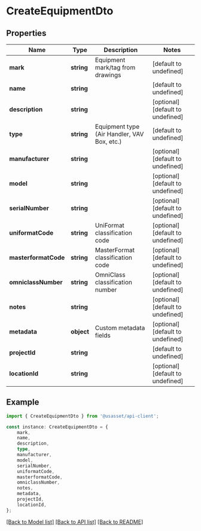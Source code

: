 # CreateEquipmentDto


## Properties

Name | Type | Description | Notes
------------ | ------------- | ------------- | -------------
**mark** | **string** | Equipment mark/tag from drawings | [default to undefined]
**name** | **string** |  | [default to undefined]
**description** | **string** |  | [optional] [default to undefined]
**type** | **string** | Equipment type (Air Handler, VAV Box, etc.) | [default to undefined]
**manufacturer** | **string** |  | [optional] [default to undefined]
**model** | **string** |  | [optional] [default to undefined]
**serialNumber** | **string** |  | [optional] [default to undefined]
**uniformatCode** | **string** | UniFormat classification code | [optional] [default to undefined]
**masterformatCode** | **string** | MasterFormat classification code | [optional] [default to undefined]
**omniclassNumber** | **string** | OmniClass classification number | [optional] [default to undefined]
**notes** | **string** |  | [optional] [default to undefined]
**metadata** | **object** | Custom metadata fields | [optional] [default to undefined]
**projectId** | **string** |  | [default to undefined]
**locationId** | **string** |  | [optional] [default to undefined]

## Example

```typescript
import { CreateEquipmentDto } from '@usasset/api-client';

const instance: CreateEquipmentDto = {
    mark,
    name,
    description,
    type,
    manufacturer,
    model,
    serialNumber,
    uniformatCode,
    masterformatCode,
    omniclassNumber,
    notes,
    metadata,
    projectId,
    locationId,
};
```

[[Back to Model list]](../README.md#documentation-for-models) [[Back to API list]](../README.md#documentation-for-api-endpoints) [[Back to README]](../README.md)
